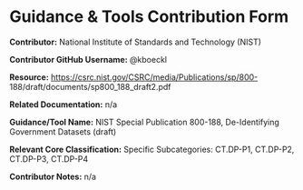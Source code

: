 # Guidance & Tools Contribution Form

**Contributor:** National Institute of Standards and Technology (NIST)

**Contributor GitHub Username:** @kboeckl

**Resource:** https://csrc.nist.gov/CSRC/media/Publications/sp/800- 188/draft/documents/sp800_188_draft2.pdf

**Related Documentation:** n/a

**Guidance/Tool Name:** NIST Special Publication 800-188, De-Identifying Government Datasets (draft)

**Relevant Core Classification:** Specific Subcategories: CT.DP-P1, CT.DP-P2, CT.DP-P3, CT.DP-P4

**Contributor Notes:** n/a
